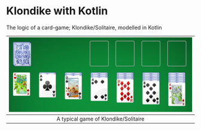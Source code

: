 # Klondike with Kotlin
 The logic of a card-game; Klondike/Solitaire, modelled in Kotlin

|<img src='shot/1.png' height='200'/>|
|:--:|
|A typical game of Klondike/Solitaire|